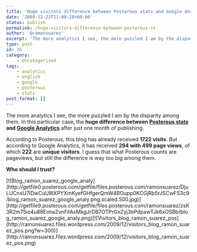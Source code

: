 ```yaml
---
title: 'Huge visitors difference between Posterous stats and Google Analytics'
date: '2009-12-23T11:00:28+00:00'
status: publish
permalink: /huge-visitors-difference-between-posterous-st
author: '@ramonsuarez'
excerpt: 'The more analytics I see, the more puzzled I am by the disparity among them. In this particular case, the huge difference between Posterous stats and Google Analytics after just one month of publishing. According to Posterous, this blog has alread...'
type: post
id: 26
category:
    - Uncategorized
tags:
    - analytics
    - english
    - google
    - posterous
    - stats
post_format: []
---
```

The more analytics I see, the more puzzled I am by the disparity among them. In this particular case, the **huge difference between [Posterous stats](http://posterous.com/ "Posterous, dead easy blogging") and [Google Analytics](http://analytics.google.com/ "Google Analytics free site statistics")** after just one month of publishing.

According to Posterous, this blog has already received **1722 visits**. But according to Google Analytics, it has received **294 with 499 page views**, of which **222** are **unique visitors**. I guess that what Posterous counts are pageviews, but still the difference is way too big among them.

**Who should I trust?**

<div class="p_embed p_image_embed">[![Blog_ramon_suarez_google_analy](http://getfile0.posterous.com/getfile/files.posterous.com/ramonsuarez/DjuLUCnxU7lDwCuU8IXPYXmKyefGHfgerQmW4BOupp0KCGjRb5rJSCwFS3c9/blog_ramon_suarez_google_analy.png.scaled.500.jpg)](http://getfile9.posterous.com/getfile/files.posterous.com/ramonsuarez/zsK3R2m75io4u88EntwZvnFilAxMkgJrDB7OTPrGxZyj3ePdpawTJk6xOSBb/blog_ramon_suarez_google_analy.png)[![Visitors_blog_ramon_suarez_pos](http://ramonsuarez.files.wordpress.com/2009/12/visitors_blog_ramon_suarez_pos.png?w=300)](http://ramonsuarez.files.wordpress.com/2009/12/visitors_blog_ramon_suarez_pos.png)</div>